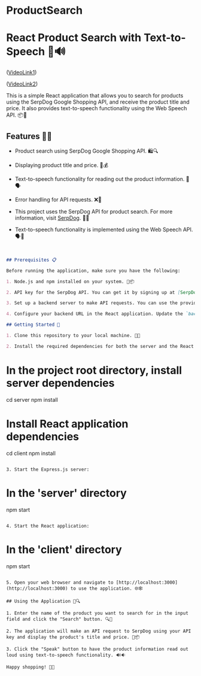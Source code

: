# ProductSearch

# React Product Search with Text-to-Speech 🛒🔊
([VideoLink1](https://drive.google.com/file/d/1XM5x5qBAlBFwF-QRVpoaykdXHNrdfn9c/view?usp=sharing))

([VideoLink2]())

This is a simple React application that allows you to search for products using the SerpDog Google Shopping API,
 and receive the product title and price. It also provides text-to-speech functionality using the Web Speech API. 📦📢

## Features 🌟🔥

- Product search using SerpDog Google Shopping API. 🛍️🔍

- Displaying product title and price. 📜💰

- Text-to-speech functionality for reading out the product information. 📢🗣️

- Error handling for API requests. ❌🚫

- This project uses the SerpDog API for product search.
For more information, visit [SerpDog](https://serpdog.io/). 🙌💼

- Text-to-speech functionality is implemented using the Web Speech API. 🗣️🤖

```markdown


## Prerequisites 📋

Before running the application, make sure you have the following:

1. Node.js and npm installed on your system. 📏📦

2. API key for the SerpDog API. You can get it by signing up at [SerpDog](https://serpdog.io/). 🔑🔒

3. Set up a backend server to make API requests. You can use the provided Express.js server in the 'app.js' file. Don't forget to replace `process.env.API_KEY` with your SerpDog API key. 🌐🔌

4. Configure your backend URL in the React application. Update the `backendURL` in the 'Main.js' file to point to your backend server. 🚀🛠️

## Getting Started 🚀

1. Clone this repository to your local machine. 🧬👥

2. Install the required dependencies for both the server and the React application:

   ```
   # In the project root directory, install server dependencies
   cd server
   npm install

   # Install React application dependencies
   cd client
   npm install
   ```

3. Start the Express.js server:

   ```
   # In the 'server' directory
   npm start
   ```

4. Start the React application:

   ```
   # In the 'client' directory
   npm start
   ```

5. Open your web browser and navigate to [http://localhost:3000](http://localhost:3000) to use the application. 🌐🕸️

## Using the Application 📲🔍

1. Enter the name of the product you want to search for in the input field and click the "Search" button. 🔍🔎

2. The application will make an API request to SerpDog using your API key and display the product's title and price. 💼📦

3. Click the "Speak" button to have the product information read out loud using text-to-speech functionality. 🔊🔉

Happy shopping! 🛒🎉
```
